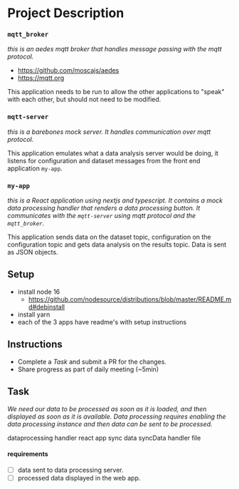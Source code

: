 # Project Description

### `mqtt_broker`

_this is an aedes mqtt broker that handles message passing with the mqtt protocol._

+ https://github.com/moscajs/aedes
+ https://mqtt.org

This application needs to be run to allow the other applications to "speak" with each other, but should not need to be modified.

### `mqtt-server`

_this is a barebones mock server. It handles communication over mqtt protocol._

This application emulates what a data analysis server would be doing, it listens for configuration and dataset messages from the front end application `my-app`.

### `my-app`

_this is a React application using nextjs and typescript. It contains a mock data processing handler that renders a data processing button. It communicates with the `mqtt-server` using mqtt protocol and the `mqtt_broker`._

This application sends data on the dataset topic, configuration on the configuration topic and gets data analysis on the results topic. Data is sent as JSON objects.

## Setup

+ install node 16
    - https://github.com/nodesource/distributions/blob/master/README.md#debinstall
+ install yarn
+ each of the 3 apps have readme's with setup instructions

## Instructions

+ Complete a *Task* and submit a PR for the changes.
+ Share progress as part of daily meeting (~5min)

## Task

_We need our data to be processed as soon as it is loaded, and then displayed as soon as it is available. Data processing requires *enabling* the data processing instance and then data can be sent to be processed._


dataprocessing handler react app
sync data syncData handler file


#### requirements

- [ ] data sent to data processing server.
- [ ] processed data displayed in the web app.